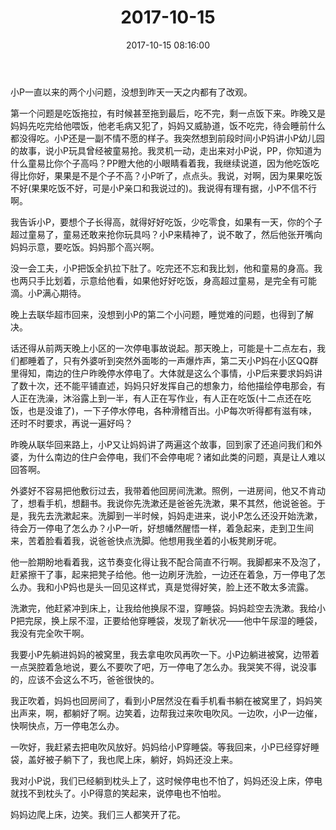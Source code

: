 ﻿---
title: "2017-10-15"
date: 2017-10-15 08:16:00
tags: 文字
categories: 爸爸
---
小P一直以来的两个小问题，没想到昨天一天之内都有了改观。

第一个问题是吃饭拖拉，有时候甚至拖到最后，吃不完，剩一点饭下来。昨晚又是妈妈先吃完给他喂饭，他老毛病又犯了，妈妈又威胁道，饭不吃完，待会睡前什么都没得吃。小P还是一副不情不愿的样子。我突然想到前段时间小P妈讲小P幼儿园的故事，说小P玩具曾经被童易抢。我灵机一动，走出来对小P说，PP，你知道为什么童易比你个子高吗？PP瞪大他的小眼睛看着我，我继续说道，因为他吃饭吃得比你好，果果是不是个子不高？小P听了，点点头。我说，对啊，因为果果吃饭不好(果果吃饭不好，可是小P亲口和我说过的)。我说得有理有据，小P不信不行啊。

我告诉小P，要想个子长得高，就得好好吃饭，少吃零食，如果有一天，你的个子超过童易了，童易还敢来抢你玩具吗？小P来精神了，说不敢了，然后他张开嘴向妈妈示意，要吃饭。妈妈那个高兴啊。

没一会工夫，小P把饭全扒拉下肚了。吃完还不忘和我比划，他和童易的身高。我也两只手比划着，示意给他看，如果他好好吃饭，身高超过童易，是完全有可能滴。小P满心期待。

晚上去联华超市回来，没想到小P的第二个小问题，睡觉难的问题，也得到了解决。

话还得从前两天晚上小区的一次停电事故说起。那天晚上，可能是十二点左右，我们都睡着了，只有外婆听到突然外面嘭的一声爆炸声，第二天小P妈在小区QQ群里得知，南边的住户昨晚停水停电了。大体就是这么个事情，小P后来要求妈妈讲了数十次，还不能平铺直述，妈妈只好发挥自己的想象力，给他描绘停电那会，有人正在洗澡，沐浴露上到一半，有人正在写作业，有人正在吃饭(十二点还在吃饭，也是没谁了)，一下子停水停电，各种滑稽百出。小P每次听得都有滋有味，还时不时要求，再说一遍好吗？

昨晚从联华回来路上，小P又让妈妈讲了两遍这个故事，回到家了还追问我们和外婆，为什么南边的住户会停电，我们不会停电呢？诸如此类的问题，真是让人难以回答啊。

外婆好不容易把他敷衍过去，我带着他回房间洗漱。照例，一进房间，他又不肯动了，想看手机，想翻书。我说你先洗漱还是爸爸先洗漱，果不其然，他说爸爸。于是，我先去洗漱起来。洗脚到一半时候，妈妈走进来，说小P怎么还没开始洗漱，待会万一停电了怎么办？小P一听，好想幡然醒悟一样，着急起来，走到卫生间来，苦着脸看着我，说爸爸快点洗脚。他想用我坐着的小板凳刷牙呢。

他一脸期盼地看着我，这节奏变化得让我不配合简直不行啊。我脚都来不及泡了，赶紧擦干了事，起来把凳子给他。他一边刷牙洗脸，一边还在着急，万一停电了怎么办。我和小P妈也是头一回见这样式，真是觉得好笑，脸上还不敢太多流露。

洗漱完，他赶紧冲到床上，让我给他换尿不湿，穿睡袋。妈妈趁空去洗漱。我给小P把完尿，换上尿不湿，正要给他穿睡袋，发现了新状况——他中午尿湿的睡袋，我没有完全吹干啊。

我要小P先躺进妈妈的被窝里，我去拿电吹风再吹一下。小P边躺进被窝，边带着一点哭腔着急地说，要么不要吹了吧，万一停电了怎么办。我哭笑不得，说没事的，应该不会这么不巧，爸爸很快的。

我正吹着，妈妈也回房间了，看到小P居然没在看手机看书躺在被窝里了，妈妈笑出声来，啊，都躺好了啊。边笑着，边帮我过来吹电吹风。一边吹，小P一边催，快啊快点，万一停电怎么办。

一吹好，我赶紧去把电吹风放好。妈妈给小P穿睡袋。等我回来，小P已经穿好睡袋，盖好被子躺下了，我也爬上床，躺好，妈妈还没上来。

我对小P说，我们已经躺到枕头上了，这时候停电也不怕了，妈妈还没上床，停电就找不到枕头了。小P得意的笑起来，说停电也不怕啦。

妈妈边爬上床，边笑。我们三人都笑开了花。 